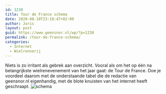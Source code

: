 ```yaml
---
id: 1230
title: Tour de France schema
date: 2020-08-18T23:18:47+02:00
author: Joris
layout: post
guid: https://www.geensnor.nl/wp/?p=1230
permalink: /tour-de-france-schema/
categories:
  - Internet
  - Wielrennerij
---
```

 Niets is zo irritant als gebrek aan overzicht. Vooral als om het op één na belangrijkste wielrenevenement van het jaar gaat: de Tour de France. Doe je voordeel daarom met de onderstaande tabel die de redactie van geensnor.nl eigenhandig, met de blote knuisten van het internet heeft geschraapt.
 ![schema](
 https://www.geensnor.nl/wp/wp-content/uploads/2020/08/tour2020.jpeg)